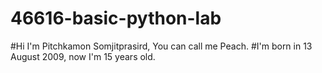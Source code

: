 # 46616-basic-python-lab
#Hi  I'm Pitchkamon Somjitprasird, You can call me Peach.
#I'm born in 13 August 2009, now I'm 15 years old.